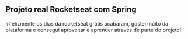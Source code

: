 ## Projeto real Rocketseat com Spring
<p>Infelizmente os dias da rocketseat grátis acabaram, gostei muito da plataforma e consegui aproveitar e aprender através de parte do projeto!!</p>
